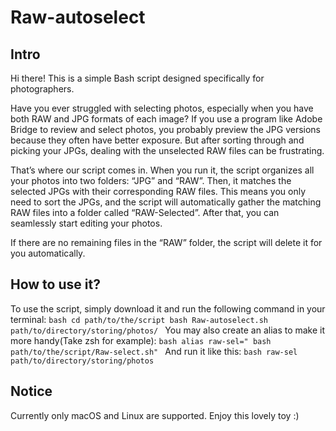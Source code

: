 # Raw-autoselect

## Intro
Hi there! This is a simple Bash script designed specifically for photographers.

Have you ever struggled with selecting photos, especially when you have both RAW and JPG formats of each image? If you use a program like Adobe Bridge to review and select photos, you probably preview the JPG versions because they often have better exposure. But after sorting through and picking your JPGs, dealing with the unselected RAW files can be frustrating.

That’s where our script comes in. When you run it, the script organizes all your photos into two folders: “JPG” and “RAW”. Then, it matches the selected JPGs with their corresponding RAW files. This means you only need to sort the JPGs, and the script will automatically gather the matching RAW files into a folder called “RAW-Selected”. After that, you can seamlessly start editing your photos.

If there are no remaining files in the “RAW” folder, the script will delete it for you automatically.

## How to use it?
To use the script, simply download it and run the following command in your terminal:
    ```bash
        cd path/to/the/script
        bash Raw-autoselect.sh path/to/directory/storing/photos/
    ```
    You may also create an alias to make it more handy(Take zsh for example):
    ```bash
        alias raw-sel=" bash path/to/the/script/Raw-select.sh"
    ```
    And run it like this:
    ```bash
        raw-sel path/to/directory/storing/photos
    ```
## Notice
Currently only macOS and Linux are supported. 
Enjoy this lovely toy :)
